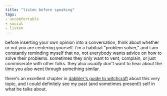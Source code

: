 ```yaml
---
title: "listen before speaking"
tags:
- uncomfortable
- social
- listen
---
```


before inserting your own opinion into a conversation, think about whether or not you are centering yourself. i'm a habitual "problem solver," and i am constantly reminding myself that no, not everybody wants advice on how to solve their problems. sometimes they only want to vent, complain, or just commiserate with other folks. they also _usually_ don't want to hear about the time you also went through something similar.

there's an excellent chapter in [dabbler's guide to witchcraft](dabbler's%20guide%20to%20witchcraft.md) about this very topic, and i could definitely see my past (and sometimes present!) self in what he talks about.